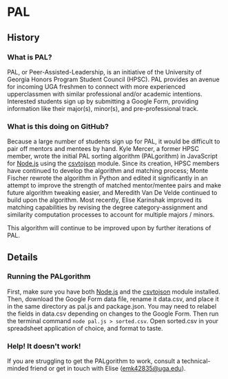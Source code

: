 # PAL
## History
### What is PAL?
PAL, or Peer-Assisted-Leadership, is an initiative of the University of Georgia Honors Program Student Council (HPSC). PAL provides an avenue for incoming UGA freshmen to connect with more experienced upperclassmen with similar professional and/or academic intentions. Interested students sign up by submitting a Google Form, providing information like their major(s), minor(s), and pre-professional track.

### What is this doing on GitHub?
Because a large number of students sign up for PAL, it would be difficult to pair off mentors and mentees by hand. Kyle Mercer, a former HPSC member, wrote the initial PAL sorting algorithm (PALgorithm) in JavaScript for [Node.js](https://nodejs.org/en/) using the [csvtojson](https://www.npmjs.com/package/csvtojson) module. Since its creation, HPSC members have continued to develop the algorithm and matching process; Monte Fischer rewrote the algorithm in Python and edited it significantly in an attempt to improve the strength of matched mentor/mentee pairs and make future algorithm tweaking easier, and Meredith Van De Velde continued to build upon the algorithm. Most recently, Elise Karinshak improved its matching capabilities by revising the degree category-assignment and similarity computation processes to account for multiple majors / minors. 

This algorithm will continue to be improved upon by further iterations of PAL.

## Details
### Running the PALgorithm
First, make sure you have both [Node.js](https://nodejs.org/en/) and the [csvtojson](https://www.npmjs.com/package/csvtojson) module installed. Then, download the Google Form data file, rename it data.csv, and place it in the same directory as pal.js and package.json. You may need to relabel the fields in data.csv depending on changes to the Google Form. Then run the terminal command `node pal.js > sorted.csv`. Open sorted.csv in your spreadsheet application of choice, and format to taste.
### Help! It doesn't work!
If you are struggling to get the PALgorithm to work, consult a technical-minded friend or get in touch with Elise (emk42835@uga.edu).
